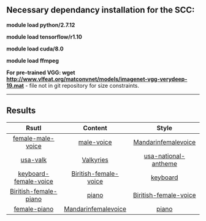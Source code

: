 ## Necessary dependancy installation for the SCC:

**module load python/2.7.12**

**module load tensorflow/r1.10**

**module load cuda/8.0**

**module load ffmpeg**

**For pre-trained VGG: wget http://www.vlfeat.org/matconvnet/models/imagenet-vgg-verydeep-19.mat** - file not in git repository for size constraints.

----------------------------------------------------------------------------------------------------------------------------
## Results

| **Rsutl** | **Content**  | **Style** |
| :---:          |     :---:      |        :---:           
| [female-male-voice](https://soundcloud.com/arezoo-sadeghi-923021116/result-piano-female-2) | [male-voice](https://soundcloud.com/arezoo-sadeghi-923021116/malevoice)   | [Mandarinfemalevoice](https://soundcloud.com/arezoo-sadeghi-923021116/mandarinfemalevoice)  |
| [usa-valk](https://soundcloud.com/arezoo-sadeghi-923021116/result-usa-valk-3) | [Valkyries](https://soundcloud.com/arezoo-sadeghi-923021116/valkyries) | [usa-national-antheme](https://soundcloud.com/arezoo-sadeghi-923021116/national-anthem-of-the-united-states-1) |
| [keyboard-female-voice](https://soundcloud.com/arezoo-sadeghi-923021116/result-keyb-female-3) | [Biritish-female-voice](https://soundcloud.com/arezoo-sadeghi-923021116/04a-1)   | [keyboard](https://soundcloud.com/arezoo-sadeghi-923021116/keyboard) | 
| [Biritish-female-piano](https://soundcloud.com/arezoo-sadeghi-923021116/result-female-piano-2) | [piano](https://soundcloud.com/arezoo-sadeghi-923021116/piano-song)   | [Biritish-female-voice](https://soundcloud.com/arezoo-sadeghi-923021116/04a-1)  | 
| [female-piano](https://soundcloud.com/arezoo-sadeghi-923021116/result-piano-female-2) | [Mandarinfemalevoice](https://soundcloud.com/arezoo-sadeghi-923021116/mandarinfemalevoice)   | [piano](https://soundcloud.com/arezoo-sadeghi-923021116/piano-song) |
